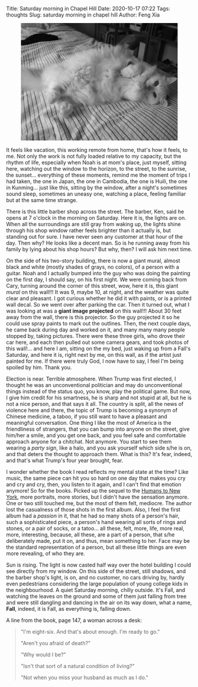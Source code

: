 Title: Saturday morning in Chapel Hill
Date: 2020-10-17 07:22
Tags: thoughts
Slug: saturday morning in chapel hill
Author: Feng Xia

<figure class="col s12">
  <img src="images/DSC_3130137.JPG"/>
</figure>

It feels like vacation, this working remote from home, that's how it
feels, to me. Not only the work is not fully loaded relative to my
capacity, but the rhythm of life, especially when Noah is at mom's
place, just myself, sitting here, watching out the window to the
horizon, to the street, to the sunrise, the sunset... everything of
these moments, remind me the moment of trips I had taken, the one in
Japan, the one in Cambodia, the one is Huili, the one in
Kunming... just like this, sitting by the window, after a night's
sometimes sound sleep, sometimes an uneasy one, watching a place,
feeling familiar but at the same time strange.

There is this little barber shop across the street. The barber, Ken,
said he opens at 7 o'clock in the morning on Saturday. Here it is, the
lights are on. When all the surroundings are still gray from waking
up, the lights shine through his shop window rather feels brighter
than it actually is, but standing out for sure. I have never seen any
customer at that hour of the day. Then why? He looks like a decent
man. So is he running away from his family by lying about his shop
hours? But why, then? I will ask him next time.

On the side of his two-story building, there is now a giant mural,
almost black and white (mostly shades of grays, no colors), of a
person with a guitar. Noah and I actually bumped into the guy who was
doing the painting on the first day, I should say, on his first
night. We were coming back from Cary, turning around the corner of
this street, wow, here it is, this giant _mural_ on this wall!!! It
was 9, maybe 10, at night, and the weather was quite clear and
pleasant. I got curious whether he did it with paints, or is a printed
wall decal. So we went over after parking the car. Then it turned out,
what I was looking at was a **giant image projected** on this wall!!!
About 30 feet away from the wall, there is this projector. So the guy
projected it so he could use spray paints to mark out the
outlines. Then, the next couple days, he came back during day and
worked on it, and many many many people stopped by, taking
pictures. There were these three girls, who drove their car here, and
each then pulled out some camera gears, and took photos of this
wall!... and here I am, sitting on the my bed, just waking up from a
Fall's Saturday, and here it is, right next by me, on this wall, as if
the artist just painted for me. If there were truly God, I now have to
say, I feel I'm being spoiled by him. Thank you.

Election is near. Terrible atmosphere. When Trump was first elected, I
thought he was an unconventional politician and may do unconventional
things instead of the status quo, you know, play the political
game. But now, I give him credit for his smartness, he is sharp and
not stupid at all, but he is not a nice person, and that says it
all. The country is split, all the news of violence here and there,
the topic of Trump is becoming a synonym of Chinese medicine, a taboo,
if you still want to have a pleasant and meaningful conversation. One
thing I like the most of America is the friendliness of strangers,
that you can bump into anyone on the street, give him/her a smile, and
you get one back, and you feel safe and comfortable approach anyone
for a chitchat. Not anymore. You start to see them wearing a _party
sign_, like a halo, and you ask yourself which side s/he is on, and
that deters the thought to approach them. What is this? It's fear,
indeed, and that's what Trump's four year brought, fear.

I wonder whether the book I read reflects my mental state at the time?
Like music, the same piece can hit you so hard on one day that makes
you cry and cry and cry, then, you listen to it again, and I can't
find that emotion anymore! So for the books. Picked up the sequel to
the [Humans to New York][1], more portraits, more stories, but I
didn't have the sensation anymore. One or two still touched me, but
the most of them felt, mediocre. The author lost the casualness of
those shots in the first album. Also, I feel the first album had a
_passion_ in it, that he had so many shots of a person's hair, such a
sophisticated piece, a person's hand wearing all sorts of rings and
stones, or a pair of socks, or a tatoo... all these, felt, more, life,
more real, more, interesting, because, all these, are a part of a
person, that s/he deliberately made, put it on, and thus, mean
something to her. Face may be the standard representation of a person,
but all these little things are even more revealing, of who they are.

Sun is rising. The light is now casted half way over the hotel
building I could see directly from my window. On this side of the
street, still shadows, and the barber shop's light, is on, and no
customer, no cars driving by, hardly even pedestrians considering the
large population of young college kids in the neighbourhood. A quiet
Saturday morning, chilly outside. It's Fall, and watching the leaves
on the ground and some of them just falling from tree and were still
dangling and dancing in the air on its way down, what a name,
**Fall**, indeed, it is Fall, as everything is, falling down.

A line from the book, page 147, a woman across a desk:

> "I'm eight-six. And that's about enough. I'm ready to go."
>
> "Aren't you afraid of death?"
> 
> "Why would I be?"
> 
> "Isn't that sort of a natural condition of living?"
>
> "Not when you miss your husband as much as I do."
> 


[1]: {filename}/thoughts/humans%20in%20new%20york.md
